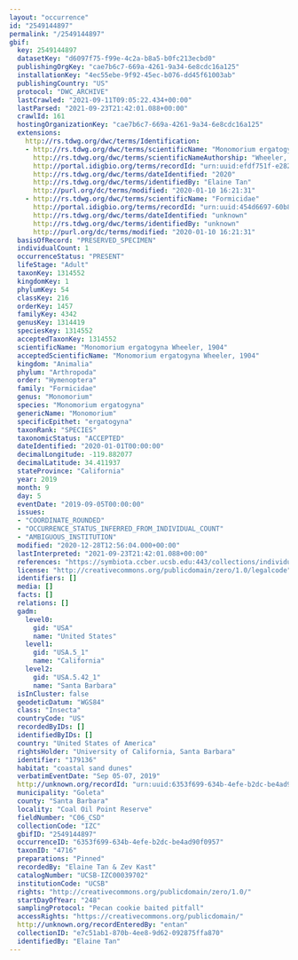 ```yaml
---
layout: "occurrence"
id: "2549144897"
permalink: "/2549144897"
gbif:
  key: 2549144897
  datasetKey: "d6097f75-f99e-4c2a-b8a5-b0fc213ecbd0"
  publishingOrgKey: "cae7b6c7-669a-4261-9a34-6e8cdc16a125"
  installationKey: "4ec55ebe-9f92-45ec-b076-dd45f61003ab"
  publishingCountry: "US"
  protocol: "DWC_ARCHIVE"
  lastCrawled: "2021-09-11T09:05:22.434+00:00"
  lastParsed: "2021-09-23T21:42:01.088+00:00"
  crawlId: 161
  hostingOrganizationKey: "cae7b6c7-669a-4261-9a34-6e8cdc16a125"
  extensions:
    http://rs.tdwg.org/dwc/terms/Identification:
    - http://rs.tdwg.org/dwc/terms/scientificName: "Monomorium ergatogyna"
      http://rs.tdwg.org/dwc/terms/scientificNameAuthorship: "Wheeler, 1904"
      http://portal.idigbio.org/terms/recordId: "urn:uuid:efdf751f-e282-42a1-bca9-b40d4accff49"
      http://rs.tdwg.org/dwc/terms/dateIdentified: "2020"
      http://rs.tdwg.org/dwc/terms/identifiedBy: "Elaine Tan"
      http://purl.org/dc/terms/modified: "2020-01-10 16:21:31"
    - http://rs.tdwg.org/dwc/terms/scientificName: "Formicidae"
      http://portal.idigbio.org/terms/recordId: "urn:uuid:454d6697-60b8-44b0-ad24-d597acd79a73"
      http://rs.tdwg.org/dwc/terms/dateIdentified: "unknown"
      http://rs.tdwg.org/dwc/terms/identifiedBy: "unknown"
      http://purl.org/dc/terms/modified: "2020-01-10 16:21:31"
  basisOfRecord: "PRESERVED_SPECIMEN"
  individualCount: 1
  occurrenceStatus: "PRESENT"
  lifeStage: "Adult"
  taxonKey: 1314552
  kingdomKey: 1
  phylumKey: 54
  classKey: 216
  orderKey: 1457
  familyKey: 4342
  genusKey: 1314419
  speciesKey: 1314552
  acceptedTaxonKey: 1314552
  scientificName: "Monomorium ergatogyna Wheeler, 1904"
  acceptedScientificName: "Monomorium ergatogyna Wheeler, 1904"
  kingdom: "Animalia"
  phylum: "Arthropoda"
  order: "Hymenoptera"
  family: "Formicidae"
  genus: "Monomorium"
  species: "Monomorium ergatogyna"
  genericName: "Monomorium"
  specificEpithet: "ergatogyna"
  taxonRank: "SPECIES"
  taxonomicStatus: "ACCEPTED"
  dateIdentified: "2020-01-01T00:00:00"
  decimalLongitude: -119.882077
  decimalLatitude: 34.411937
  stateProvince: "California"
  year: 2019
  month: 9
  day: 5
  eventDate: "2019-09-05T00:00:00"
  issues:
  - "COORDINATE_ROUNDED"
  - "OCCURRENCE_STATUS_INFERRED_FROM_INDIVIDUAL_COUNT"
  - "AMBIGUOUS_INSTITUTION"
  modified: "2020-12-28T12:56:04.000+00:00"
  lastInterpreted: "2021-09-23T21:42:01.088+00:00"
  references: "https://symbiota.ccber.ucsb.edu:443/collections/individual/index.php?occid=179136"
  license: "http://creativecommons.org/publicdomain/zero/1.0/legalcode"
  identifiers: []
  media: []
  facts: []
  relations: []
  gadm:
    level0:
      gid: "USA"
      name: "United States"
    level1:
      gid: "USA.5_1"
      name: "California"
    level2:
      gid: "USA.5.42_1"
      name: "Santa Barbara"
  isInCluster: false
  geodeticDatum: "WGS84"
  class: "Insecta"
  countryCode: "US"
  recordedByIDs: []
  identifiedByIDs: []
  country: "United States of America"
  rightsHolder: "University of California, Santa Barbara"
  identifier: "179136"
  habitat: "coastal sand dunes"
  verbatimEventDate: "Sep 05-07, 2019"
  http://unknown.org/recordId: "urn:uuid:6353f699-634b-4efe-b2dc-be4ad90f0957"
  municipality: "Goleta"
  county: "Santa Barbara"
  locality: "Coal Oil Point Reserve"
  fieldNumber: "C06_CSD"
  collectionCode: "IZC"
  gbifID: "2549144897"
  occurrenceID: "6353f699-634b-4efe-b2dc-be4ad90f0957"
  taxonID: "4716"
  preparations: "Pinned"
  recordedBy: "Elaine Tan & Zev Kast"
  catalogNumber: "UCSB-IZC00039702"
  institutionCode: "UCSB"
  rights: "http://creativecommons.org/publicdomain/zero/1.0/"
  startDayOfYear: "248"
  samplingProtocol: "Pecan cookie baited pitfall"
  accessRights: "https://creativecommons.org/publicdomain/"
  http://unknown.org/recordEnteredBy: "entan"
  collectionID: "e7c51ab1-870b-4ee8-9d62-092875ffa870"
  identifiedBy: "Elaine Tan"
---
```

